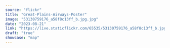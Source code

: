 ```yaml
---
source: "flickr"
title: "Great-Plains-Airways-Poster"
image: "53130759176_a58f8c13ff_b.jpg.jpg"
date: "2023-08-21"
link: "https://live.staticflickr.com/65535/53130759176_a58f8c13ff_b.jpg"
draft: "true"
showcase: "map"
---
```

